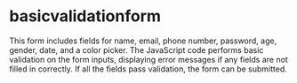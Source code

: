 # basicvalidationform
This form includes fields for name, email, phone number, password, age, gender, date, and a color picker.
The JavaScript code performs basic validation on the form inputs, displaying error messages if any fields are not filled in correctly. 
If all the fields pass validation, the form can be submitted.





